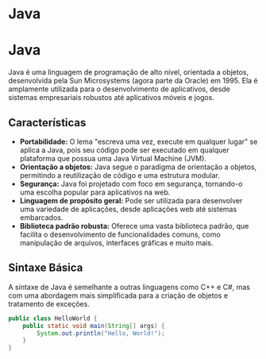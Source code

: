 # Java

 # Java

Java é uma linguagem de programação de alto nível, orientada a objetos, desenvolvida pela Sun Microsystems (agora parte da Oracle) em 1995. Ela é amplamente utilizada para o desenvolvimento de aplicativos, desde sistemas empresariais robustos até aplicativos móveis e jogos.

## Características

- **Portabilidade:** O lema "escreva uma vez, execute em qualquer lugar" se aplica a Java, pois seu código pode ser executado em qualquer plataforma que possua uma Java Virtual Machine (JVM).
- **Orientação a objetos:** Java segue o paradigma de orientação a objetos, permitindo a reutilização de código e uma estrutura modular.
- **Segurança:** Java foi projetado com foco em segurança, tornando-o uma escolha popular para aplicativos na web.
- **Linguagem de propósito geral:** Pode ser utilizada para desenvolver uma variedade de aplicações, desde aplicações web até sistemas embarcados.
- **Biblioteca padrão robusta:** Oferece uma vasta biblioteca padrão, que facilita o desenvolvimento de funcionalidades comuns, como manipulação de arquivos, interfaces gráficas e muito mais.

## Sintaxe Básica

A sintaxe de Java é semelhante a outras linguagens como C++ e C#, mas com uma abordagem mais simplificada para a criação de objetos e tratamento de exceções.

```java
public class HelloWorld {
    public static void main(String[] args) {
        System.out.println("Hello, World!");
    }
}